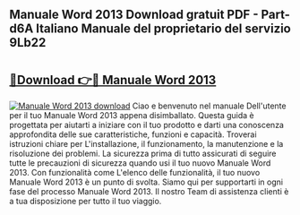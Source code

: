 ## Manuale Word 2013 Download gratuit PDF - Part-d6A Italiano Manuale del proprietario del servizio 9Lb22

# <h2><a href="http://df99our.blite.top/?on=Manuale+Word+2013">🔗Download 👉🔴 Manuale Word 2013</a></h2>

[![Manuale Word 2013 download](https://i.imgur.com/lujVjoI.png)](http://df99our.blite.top/?on=Manuale+Word+2013)
Ciao e benvenuto nel manuale Dell'utente per il tuo Manuale Word 2013 appena disimballato. Questa guida è progettata per aiutarti a iniziare con il tuo prodotto e darti una conoscenza approfondita delle sue caratteristiche, funzioni e capacità. Troverai istruzioni chiare per L'installazione, il funzionamento, la manutenzione e la risoluzione dei problemi. La sicurezza prima di tutto assicurati di seguire tutte le precauzioni di sicurezza quando usi il tuo nuovo Manuale Word 2013. Con funzionalità come L'elenco delle funzionalità, il tuo nuovo Manuale Word 2013 è un punto di svolta. Siamo qui per supportarti in ogni fase del processo Manuale Word 2013. Il nostro Team di assistenza clienti è a tua disposizione per tutto il tuo viaggio.
